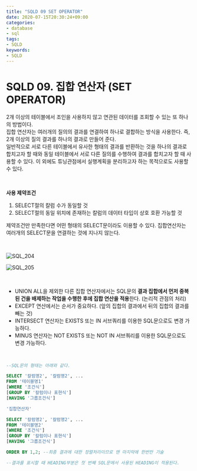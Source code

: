 ```yaml
---
title: "SQLD 09 SET OPERATOR"
date: 2020-07-15T20:30:24+09:00
categories:
- database
- sql
tags:
- SQLD
keywords:
- SQLD
---
```


<!--more-->

# SQLD 09. 집합 연산자 (SET OPERATOR)

2개 이상의 테이블에서 조인을 사용하지 않고 연관된 데이터를 조회할 수 있는 또 하나의 방법이다.   
집합 연산자는 여러개의 질의의 결과를 연결하여 하나로 결합하는 방식을 사용한다. 즉, 2개 이상의 질의 결과를 하나의 결과로 만들어 준다.   
일반적으로 서로 다른 테이블에서 유사한 형태의 결과를 반환하는 것을 하나의 결과로 합치고자 할 때와 동일 테이블에서 서로 다른 질의를 수행하여 결과를 합치고자 할 때 사용할 수 있다. 이 외에도 튜닝관점에서 실행계획을 분리하고자 하는 목적으로도 사용할 수 있다.   

&nbsp;

**사용 제약조건**
1. SELECT절의 칼럼 수가 동일할 것
2. SELECT절의 동일 위치에 존재하는 칼럼의 데이터 타입이 상호 호환 가능할 것   

제약조건만 만족한다면 어떤 형태의 SELECT문이라도 이용할 수 있다. 집합연산자는 여러개의 SELECT문을 연결하는 것에 지나지 않는다.   


&nbsp;

![SQL_204](https://user-images.githubusercontent.com/28701069/87540740-250d7d80-c6db-11ea-87d2-02a81adb2673.jpg)

![SQL_205](https://user-images.githubusercontent.com/28701069/87540895-58e8a300-c6db-11ea-8899-2eb2aa51ced1.jpg)

&nbsp;

- UNION ALL을 제외한 다른 집합 연산자에서는 SQL문의 **결과 집합에서 먼저 중복된 건을 배제하는 작업을 수행한 후에 집합 연산을 적용**한다. (논리적 관점의 처리)   
- EXCEPT 연산에서는 순서가 중요하다. (앞의 집합의 결과에서 뒤의 집합의 결과를 빼는 것)    
- INTERSECT 연산자는 EXISTS 또는 IN 서브쿼리를 이용한 SQL문으로도 변경 가능하다.
- MINUS 연산자는 NOT EXISTS 또는 NOT IN 서브쿼리를 이용한 SQL문으로도 변경 가능하다.   

&nbsp;

```sql
--SQL문의 형태는 아래와 같다.

SELECT '칼럼명2', '칼럼명2', ...
FROM '테이블명1'
[WHERE '조건식']
[GROUP BY '칼럼이나 표현식']
[HAVING '그룹조건식']

'집합연산자'

SELECT '칼럼명2', '칼럼명2', ...
FROM '테이블명2'
[WHERE '조건식']
[GROUP BY '칼럼이나 표현식']
[HAVING '그룹조건식']

ORDER BY 1,2; --최종 결과에 대한 정렬처리이므로 맨 마지막에 한번만 기술

--결과를 표시할 때 HEADING부분은 첫 번째 SQL문에서 사용된 HEADING이 적용된다.
```

